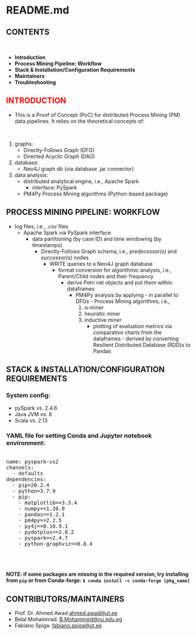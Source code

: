 # README.md

## CONTENTS

</br>

 * __Introduction__
 * __Process Mining Pipeline: Workflow__
 * __Stack & Installation/Configuration Requirements__
 * __Maintainers__
 * __Troubleshooting__



## <span style="color:red"> INTRODUCTION </span>



- This is a Proof of Concept (PoC) for distributed Process Mining (PM) data pipelines. It relies on the theoretical concepts of: 

</br>

1. graphs:
	- Directly-Follows Graph (DFG)
	- Directed Acyclic Graph (DAG)
2. database:
	- Neo4J graph db (via database .jar connector)
3. data analysis:
	- distributed analytical engine, i.e., Apache Spark
		- interface: PySpark
	- PM4Py Process Mining algorithms (Python-based package)


## PROCESS MINING PIPELINE: WORKFLOW

- log files, i.e., *.csv* files
	- Apache Spark via PySpark interface
		- data partitioning (by case ID) and time windowing (by timestamps)
			- Directly-Follows Graph schema, i.e., *predecessor(s)* and *successor(s)* nodes
				- WRITE queries to a Neo4J graph database
					- format conversion for algorithmic analysis, i.e., Parent/Child nodes and their frequency
						- derive Petri net objects and put them within dataframes
							- PM4Py analysis by applying - in parallel to DFGs - Process Mining algorithms, i.e.,   
								1. α-miner
								2. heuristic miner
								3. inductive miner
									- plotting of evaluation metrics via comparative charts from the dataframes - derived by converting Resilient Distributed Database (RDD)s to Pandas
 

## STACK & INSTALLATION/CONFIGURATION REQUIREMENTS

### System config:

- pySpark vs. 2.4.6
- Java JVM vs. 8
- Scala vs. 2.13

### YAML file for setting Conda and Jupyter notebook environment:

<pre>

name: pyspark-vs2
channels:
  - defaults
dependencies:
  - pip=20.2.4
  - python=3.7.9
  - pip:
    - matplotlib==3.3.4
    - numpy==1.20.0
    - pandas==1.2.1
    - pm4py==2.2.5
    - py4j==0.10.9.1
    - pydotplus==2.0.2
    - pyspark==2.4.7
    - python-graphviz==0.8.4

</pre>

</br>

#### NOTE: if some packages are missing in the required version, try installing from `pip` or from Conda-forge: `$ conda install -c conda-forge [pkg_name]`


## CONTRIBUTORS/MAINTAINERS


- Prof. Dr. Ahmed Awad	ahmed.awad@ut.ee 
- Belal Mohammad: 	B.Mohammed@nu.edu.eg
- Fabiano Spiga:	fabiano.spiga@ut.ee

</br>



